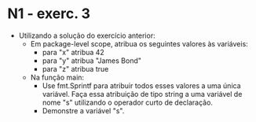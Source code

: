 # N1 - exerc. 3

- Utilizando a solução do exercício anterior:
    - Em package-level scope, atribua os seguintes valores às variáveis:
        - para "x" atribua 42
        - para "y" atribua "James Bond"
        - para "z" atribua true
    - Na função main:
        - Use fmt.Sprintf para atribuir todos esses valores a uma única variável. Faça essa atribuição de tipo string a uma variável de nome "s" utilizando o operador curto de declaração.
        - Demonstre a variável "s".


